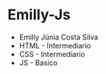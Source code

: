 # Emilly-Js
* Emilly Júnia Costa Silva
* HTML - Intermediario
* CSS - Intermediario
* JS - Basico
  
